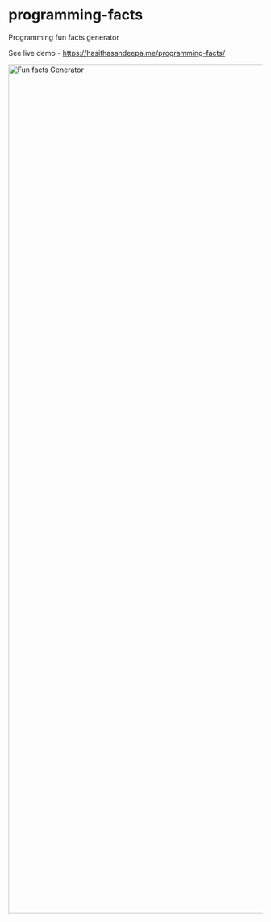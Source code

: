 # programming-facts
Programming fun facts generator

See live demo - https://hasithasandeepa.me/programming-facts/

<img width="1680" alt="Fun facts Generator" src="https://github.com/user-attachments/assets/9b06051a-ebe1-4dbb-b37a-909e7e8fdfaf" />
